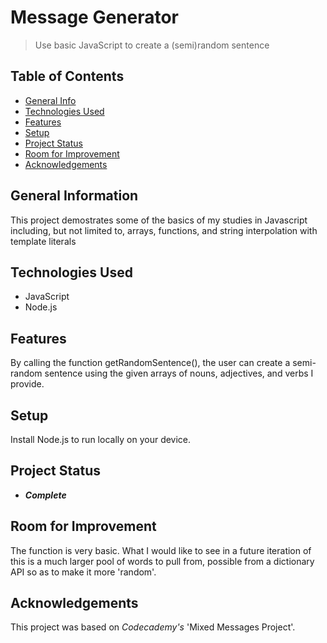 # Message Generator
> Use basic JavaScript to create a (semi)random sentence

## Table of Contents
* [General Info](#general-information)
* [Technologies Used](#technologies-used)
* [Features](#features)
* [Setup](#setup)
* [Project Status](#project-status)
* [Room for Improvement](#room-for-improvement)
* [Acknowledgements](#acknowledgements)


## General Information
This project demostrates some of the basics of my studies in Javascript including, but not limited to, arrays, functions, and string interpolation with template literals

## Technologies Used
- JavaScript
- Node.js

## Features
By calling the function getRandomSentence(), the user can create a semi-random sentence using the given arrays of nouns, adjectives, and verbs I provide.

## Setup
Install Node.js to run locally on your device.

## Project Status
- **_Complete_**


## Room for Improvement
The function is very basic. What I would like to see in a future iteration of this is a much larger pool of words to pull from, possible from a dictionary API so as to make it more 'random'.


## Acknowledgements
This project was based on _Codecademy's_ 'Mixed Messages Project'.